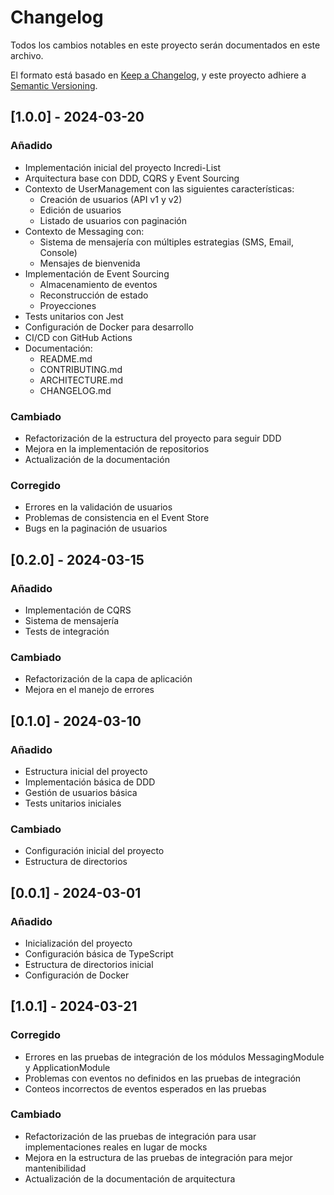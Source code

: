 # Changelog

Todos los cambios notables en este proyecto serán documentados en este archivo.

El formato está basado en [Keep a Changelog](https://keepachangelog.com/es-ES/1.0.0/),
y este proyecto adhiere a [Semantic Versioning](https://semver.org/spec/v2.0.0.html).

## [1.0.0] - 2024-03-20

### Añadido
- Implementación inicial del proyecto Incredi-List
- Arquitectura base con DDD, CQRS y Event Sourcing
- Contexto de UserManagement con las siguientes características:
  - Creación de usuarios (API v1 y v2)
  - Edición de usuarios
  - Listado de usuarios con paginación
- Contexto de Messaging con:
  - Sistema de mensajería con múltiples estrategias (SMS, Email, Console)
  - Mensajes de bienvenida
- Implementación de Event Sourcing
  - Almacenamiento de eventos
  - Reconstrucción de estado
  - Proyecciones
- Tests unitarios con Jest
- Configuración de Docker para desarrollo
- CI/CD con GitHub Actions
- Documentación:
  - README.md
  - CONTRIBUTING.md
  - ARCHITECTURE.md
  - CHANGELOG.md

### Cambiado
- Refactorización de la estructura del proyecto para seguir DDD
- Mejora en la implementación de repositorios
- Actualización de la documentación

### Corregido
- Errores en la validación de usuarios
- Problemas de consistencia en el Event Store
- Bugs en la paginación de usuarios

## [0.2.0] - 2024-03-15

### Añadido
- Implementación de CQRS
- Sistema de mensajería
- Tests de integración

### Cambiado
- Refactorización de la capa de aplicación
- Mejora en el manejo de errores

## [0.1.0] - 2024-03-10

### Añadido
- Estructura inicial del proyecto
- Implementación básica de DDD
- Gestión de usuarios básica
- Tests unitarios iniciales

### Cambiado
- Configuración inicial del proyecto
- Estructura de directorios

## [0.0.1] - 2024-03-01

### Añadido
- Inicialización del proyecto
- Configuración básica de TypeScript
- Estructura de directorios inicial
- Configuración de Docker

## [1.0.1] - 2024-03-21

### Corregido
- Errores en las pruebas de integración de los módulos MessagingModule y ApplicationModule
- Problemas con eventos no definidos en las pruebas de integración
- Conteos incorrectos de eventos esperados en las pruebas

### Cambiado
- Refactorización de las pruebas de integración para usar implementaciones reales en lugar de mocks
- Mejora en la estructura de las pruebas de integración para mejor mantenibilidad
- Actualización de la documentación de arquitectura 